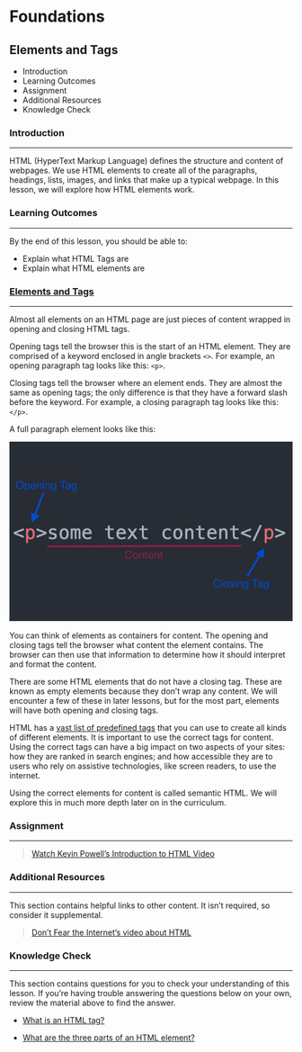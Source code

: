 # Foundations

## Elements and Tags

- Introduction
- Learning Outcomes
- Assignment
- Additional Resources
- Knowledge Check

### Introduction

---

HTML (HyperText Markup Language) defines the structure and content of webpages. We use HTML elements to create all of the paragraphs, headings, lists, images, and links that make up a typical webpage. In this lesson, we will explore how HTML elements work.

### Learning Outcomes

---

By the end of this lesson, you should be able to:

- Explain what HTML Tags are
- Explain what HTML elements are

### [Elements and Tags](#elements-and-tags)

---

Almost all elements on an HTML page are just pieces of content wrapped in opening and closing HTML tags.

Opening tags tell the browser this is the start of an HTML element. They are comprised of a keyword enclosed in angle brackets `<>`. For example, an opening paragraph tag looks like this: `<p>`.

Closing tags tell the browser where an element ends. They are almost the same as opening tags; the only difference is that they have a forward slash before the keyword. For example, a closing paragraph tag looks like this: `</p>`.

A full paragraph element looks like this:

![Elements Diagram](./img/element-diagram.png)

You can think of elements as containers for content. The opening and closing tags tell the browser what content the element contains. The browser can then use that information to determine how it should interpret and format the content.

There are some HTML elements that do not have a closing tag. These are known as empty elements because they don’t wrap any content. We will encounter a few of these in later lessons, but for the most part, elements will have both opening and closing tags.

HTML has a [vast list of predefined tags](https://developer.mozilla.org/en-US/docs/Web/HTML/Element) that you can use to create all kinds of different elements. It is important to use the correct tags for content. Using the correct tags can have a big impact on two aspects of your sites: how they are ranked in search engines; and how accessible they are to users who rely on assistive technologies, like screen readers, to use the internet.

Using the correct elements for content is called semantic HTML. We will explore this in much more depth later on in the curriculum.

### Assignment

---

> [Watch Kevin Powell’s Introduction to HTML Video](https://www.youtube.com/watch?v=LGQuIIv2RVA&list=PL4-IK0AVhVjM0xE0K2uZRvsM7LkIhsPT-)

### Additional Resources

---

This section contains helpful links to other content. It isn’t required, so consider it supplemental.

> [Don’t Fear the Internet’s video about HTML](http://www.dontfeartheinternet.com/02-html)

### Knowledge Check

---

This section contains questions for you to check your understanding of this lesson. If you’re having trouble answering the questions below on your own, review the material above to find the answer.

- [What is an HTML tag?](https://husnimubarok.github.io/js/html/#elements-and-Tags)

- [What are the three parts of an HTML element?](https://husnimubarok.github.io/js/html/#elements-and-Tags)
